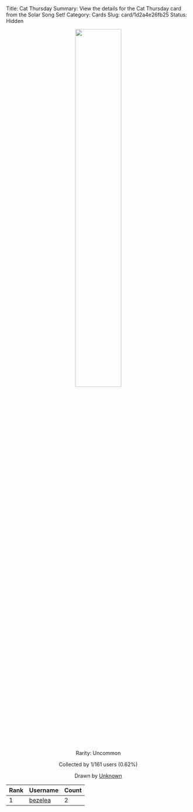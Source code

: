 Title: Cat Thursday
Summary: View the details for the Cat Thursday card from the Solar Song Set!
Category: Cards
Slug: card/1d2a4e26fb25
Status: Hidden

<center><a href='/images/cards/1d2a4e26fb25.png'><img src='/images/cards/1d2a4e26fb25.png' width='50%'></a>

Rarity: Uncommon

Collected by 1/161 users (0.62%)

Drawn by <a href='#'>Unknown</a></center>

<table class="table">
  <thead>
    <tr>
      <th scope="col">Rank</th>
      <th scope="col">Username</th>
      <th scope="col">Count</th>
    </tr>
  </thead>
  <tbody>
    <tr>
      <td>1</td>
      <td><a href="https://www.twitch.tv/bezelea">bezelea</a></td>
      <td>2</td>
      </tr>
  </tbody>
</table>
